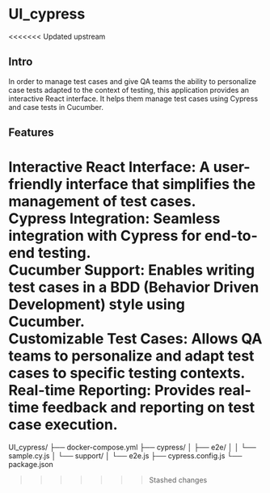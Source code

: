# UI_cypress
<<<<<<< Updated upstream
## Intro
In order to manage test cases and give QA teams the ability to personalize case tests adapted to the context of testing, this application provides an interactive React interface. It helps them manage test cases using Cypress and case tests in Cucumber.
## Features
**Interactive React Interface**: A user-friendly interface that simplifies the management of test cases.<br/>
**Cypress Integration**: Seamless integration with Cypress for end-to-end testing.<br/>
**Cucumber Support**: Enables writing test cases in a BDD (Behavior Driven Development) style using Cucumber.<br/>
**Customizable Test Cases**: Allows QA teams to personalize and adapt test cases to specific testing contexts.<br/>
**Real-time Reporting**: Provides real-time feedback and reporting on test case execution.<br/>
=======

UI_cypress/
├── docker-compose.yml
├── cypress/
│   ├── e2e/
│   │   └── sample.cy.js
│   └── support/
│       └── e2e.js
├── cypress.config.js
└── package.json
>>>>>>> Stashed changes
